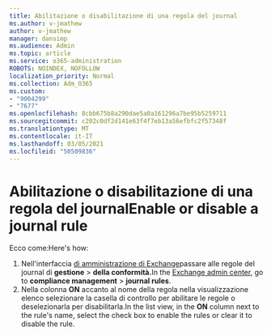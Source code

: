 ```yaml
---
title: Abilitazione o disabilitazione di una regola del journal
ms.author: v-jmathew
author: v-jmathew
manager: dansimp
ms.audience: Admin
ms.topic: article
ms.service: o365-administration
ROBOTS: NOINDEX, NOFOLLOW
localization_priority: Normal
ms.collection: Adm_O365
ms.custom:
- "9004299"
- "7677"
ms.openlocfilehash: 8cbb675b8a290dae5a0a161296a7be95b5259711
ms.sourcegitcommit: c202c0df2d141e63f4f7eb13a56efbfc2f57348f
ms.translationtype: MT
ms.contentlocale: it-IT
ms.lasthandoff: 03/05/2021
ms.locfileid: "50509836"
---
```

# <a name="enable-or-disable-a-journal-rule"></a><span data-ttu-id="62944-102">Abilitazione o disabilitazione di una regola del journal</span><span class="sxs-lookup"><span data-stu-id="62944-102">Enable or disable a journal rule</span></span>

<span data-ttu-id="62944-103">Ecco come:</span><span class="sxs-lookup"><span data-stu-id="62944-103">Here's how:</span></span>

1. <span data-ttu-id="62944-104">Nell'interfaccia [di amministrazione di Exchange](https://go.microsoft.com/fwlink/p/?linkid=2059104)passare alle regole del journal di **gestione**  >  **della conformità.**</span><span class="sxs-lookup"><span data-stu-id="62944-104">In the [Exchange admin center](https://go.microsoft.com/fwlink/p/?linkid=2059104), go to **compliance management** > **journal rules**.</span></span>
2. <span data-ttu-id="62944-105">Nella colonna **ON** accanto al nome della regola nella visualizzazione elenco selezionare la casella di controllo per abilitare le regole o deselezionarla per disabilitarla.</span><span class="sxs-lookup"><span data-stu-id="62944-105">In the list view, in the **ON** column next to the rule's name, select the check box to enable the rules or clear it to disable the rule.</span></span>
